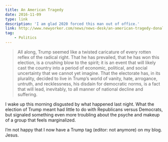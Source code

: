 ```yaml
---
title: An American Tragedy
date: 2016-11-09
type: link
description: 'I am glad 2020 forced this man out of office.'
link: http://www.newyorker.com/news/news-desk/an-american-tragedy-donald-trump
tag:
    - Politics
---
```

> All along, Trump seemed like a twisted caricature of every rotten reflex of the radical right. That he has prevailed, that he has won this election, is a crushing blow to the spirit; it is an event that will likely cast the country into a period of economic, political, and social uncertainty that we cannot yet imagine. That the electorate has, in its plurality, decided to live in Trump’s world of vanity, hate, arrogance, untruth, and recklessness, his disdain for democratic norms, is a fact that will lead, inevitably, to all manner of national decline and suffering.

I wake up this morning disgusted by what happened last night. What the election of Trump meant had little to do with Republicans versus Democrats, but signaled something even more troubling about the psyche and makeup of a group that feels marginalized.

I’m not happy that I now have a Trump tag (editor: not anymore) on my blog. Jesus.